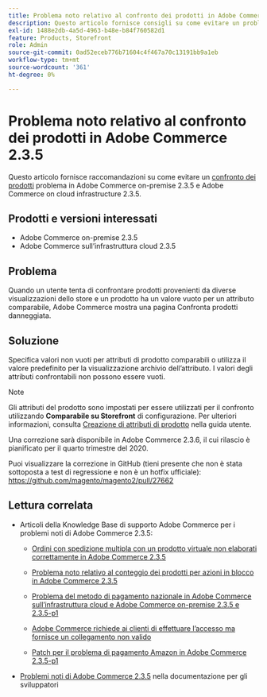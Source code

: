 ```yaml
---
title: Problema noto relativo al confronto dei prodotti in Adobe Commerce 2.3.5
description: Questo articolo fornisce consigli su come evitare un problema noto [di confronto dei prodotti](https://docs.magento.com/user-guide/marketing/product-compare.html) in Adobe Commerce on-premise 2.3.5 e Adobe Commerce on cloud infrastructure 2.3.5.
exl-id: 1488e2db-4a5d-4963-b48e-b84f760582d1
feature: Products, Storefront
role: Admin
source-git-commit: 0ad52eceb776b71604c4f467a70c13191bb9a1eb
workflow-type: tm+mt
source-wordcount: '361'
ht-degree: 0%

---
```


# Problema noto relativo al confronto dei prodotti in Adobe Commerce 2.3.5

Questo articolo fornisce raccomandazioni su come evitare un [confronto dei prodotti](https://docs.magento.com/user-guide/marketing/product-compare.html) problema in Adobe Commerce on-premise 2.3.5 e Adobe Commerce on cloud infrastructure 2.3.5.

## Prodotti e versioni interessati

* Adobe Commerce on-premise 2.3.5
* Adobe Commerce sull’infrastruttura cloud 2.3.5

## Problema

Quando un utente tenta di confrontare prodotti provenienti da diverse visualizzazioni dello store e un prodotto ha un valore vuoto per un attributo comparabile, Adobe Commerce mostra una pagina Confronta prodotti danneggiata.

## Soluzione

Specifica valori non vuoti per attributi di prodotto comparabili o utilizza il valore predefinito per la visualizzazione archivio dell’attributo. I valori degli attributi confrontabili non possono essere vuoti.

>[!NOTE]
>
>Gli attributi del prodotto sono impostati per essere utilizzati per il confronto utilizzando **Comparabile su Storefront** di configurazione. Per ulteriori informazioni, consulta [Creazione di attributi di prodotto](https://docs.magento.com/user-guide/stores/attribute-product-create.html#step-4-describe-the-storefront-properties) nella guida utente.

Una correzione sarà disponibile in Adobe Commerce 2.3.6, il cui rilascio è pianificato per il quarto trimestre del 2020.

Puoi visualizzare la correzione in GitHub (tieni presente che non è stata sottoposta a test di regressione e non è un hotfix ufficiale): <https://github.com/magento/magento2/pull/27662>

## Lettura correlata

<ul><li>Articoli della Knowledge Base di supporto Adobe Commerce per i problemi noti di Adobe Commerce 2.3.5:<ul>
<li>
<p title="Ordini con spedizione multipla con un prodotto virtuale non elaborati correttamente in Adobe Commerce 2.3.5"><a href="/help/troubleshooting/miscellaneous/magento-2-3-5-known-issue-virtual-product-multi-ship-orders.md">Ordini con spedizione multipla con un prodotto virtuale non elaborati correttamente in Adobe Commerce 2.3.5</a></p>
</li>
<li><a href="/help/troubleshooting/miscellaneous/bulk-action-product-count-known-issue-in-magento-2-3-5.md">Problema noto relativo al conteggio dei prodotti per azioni in blocco in Adobe Commerce 2.3.5</a></li>
<li>
<p title="Problema del metodo di pagamento nazionale in Adobe Commerce sull’infrastruttura cloud e Adobe Commerce on-premise 2.3.5 e 2.3.5-p1"><a href="/help/troubleshooting/known-issues-patches-attached/magento-2-3-5-2-3-5-p1-patch-country-payment-issue.md">Problema del metodo di pagamento nazionale in Adobe Commerce sull’infrastruttura cloud e Adobe Commerce on-premise 2.3.5 e 2.3.5-p1</a></p>
</li>
<li>
<p title="Adobe Commerce richiede ai clienti di effettuare l’accesso ma fornisce un collegamento non valido"><a href="/help/troubleshooting/known-issues-patches-attached/magento-prompts-customers-log-in-invalid-link.md">Adobe Commerce richiede ai clienti di effettuare l’accesso ma fornisce un collegamento non valido</a></p>
</li>
<li>
<p title="Patch per il problema di pagamento Amazon in Adobe Commerce 2.3.5-p1"><a href="/help/troubleshooting/payments/patch-for-amazon-pay-checkout-issue-in-magento-2-3-5-p1.md">Patch per il problema di pagamento Amazon in Adobe Commerce 2.3.5-p1</a></p>
</li>
</ul>
</li><li><a href="https://devdocs.magento.com/guides/v2.3/release-notes/release-notes-2-3-5-commerce.html#known-issues">Problemi noti di Adobe Commerce 2.3.5</a> nella documentazione per gli sviluppatori</li></ul>

